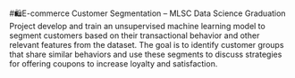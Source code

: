 #🛍️E-commerce Customer Segmentation – MLSC Data Science Graduation Project
develop and train an unsupervised machine learning model to segment customers based on their transactional behavior and other relevant features from the dataset. The goal is to identify customer groups that share similar behaviors and use these segments to discuss strategies for offering coupons to increase loyalty and satisfaction.
